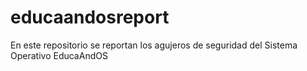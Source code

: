 # educaandosreport
En este repositorio se reportan los agujeros de seguridad del Sistema Operativo EducaAndOS

